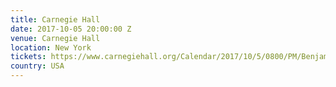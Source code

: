 ```yaml
---
title: Carnegie Hall
date: 2017-10-05 20:00:00 Z
venue: Carnegie Hall
location: New York
tickets: https://www.carnegiehall.org/Calendar/2017/10/5/0800/PM/Benjamin-Clementine/
country: USA
---
```


